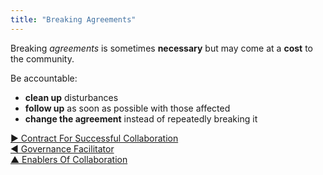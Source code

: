 ```yaml
---
title: "Breaking Agreements"
---
```



Breaking <dfn data-info="Agreement: An agreed upon guideline, process, protocol or policy designed to guide the flow of value.">agreements</dfn> is sometimes **necessary** but may come at a **cost** to the community.

Be accountable:

-   **clean up** disturbances
-   **follow up** as soon as possible with those affected
-   **change the agreement** instead of repeatedly breaking it


[&#9654; Contract For Successful Collaboration](contract-for-successful-collaboration.html)<br/>[&#9664; Governance Facilitator](governance-facilitator.html)<br/>[&#9650; Enablers Of Collaboration](enablers-of-collaboration.html)

